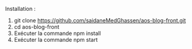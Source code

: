 Installation :
1.	git clone https://github.com/saidaneMedGhassen/aos-blog-front.git
2.	cd  aos-blog-front
3.	Exécuter la commande npm install 
4.	Exécuter la commande npm start
